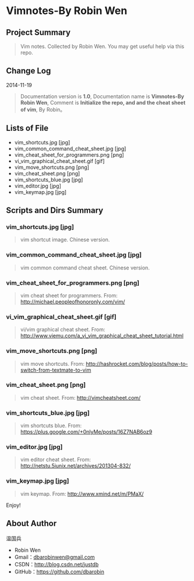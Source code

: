 # Vimnotes-By Robin Wen #

## Project Summary ##

> Vim notes. Collected by Robin Wen. You may get useful help via this repo.

## Change Log ##

2014-11-19
> Documentation version is **1.0**, Documentation name is **Vimnotes-By Robin Wen**, Comment is **Initialize the repo, and and the cheat sheet of vim**, By Robin。

## Lists of File ##

* vim_shortcuts.jpg [jpg]
* vim_common_command_cheat_sheet.jpg [jpg]
* vim_cheat_sheet_for_programmers.png [png]
* vi_vim_graphical_cheat_sheet.gif [gif]
* vim_move_shortcuts.png [png]
* vim_cheat_sheet.png [png]
* vim_shortcuts_blue.jpg [jpg]
* vim_editor.jpg [jpg]
* vim_keymap.jpg [jpg]

## Scripts and Dirs Summary ##

### vim_shortcuts.jpg [jpg] ###
> vim shortcut image. Chinese version.

### vim_common_command_cheat_sheet.jpg [jpg] ###
> vim common command cheat sheet. Chinese version.

### vim_cheat_sheet_for_programmers.png [png] ###
> vim cheat sheet for programmers. From: http://michael.peopleofhonoronly.com/vim/

### vi_vim_graphical_cheat_sheet.gif [gif] ###
> vi/vim graphical cheat sheet. From: http://www.viemu.com/a_vi_vim_graphical_cheat_sheet_tutorial.html

### vim_move_shortcuts.png [png] ###
> vim move shortcuts. From: http://hashrocket.com/blog/posts/how-to-switch-from-textmate-to-vim

### vim_cheat_sheet.png [png] ###
> vim cheat sheet. From: http://vimcheatsheet.com/

### vim_shortcuts_blue.jpg [jpg] ###
> vim shortcuts blue. From: https://plus.google.com/+0nlyMe/posts/16Z7NAB6oz9

### vim_editor.jpg [jpg] ###
> vim editor cheat sheet. From: http://netstu.5iunix.net/archives/201304-832/

### vim_keymap.jpg [jpg] ###
> vim keymap. From: http://www.xmind.net/m/PMaX/

Enjoy!

## About Author ##

温国兵

* Robin Wen
* Gmail：dbarobinwen@gmail.com
* CSDN：http://blog.csdn.net/justdb
* GitHub：https://github.com/dbarobin